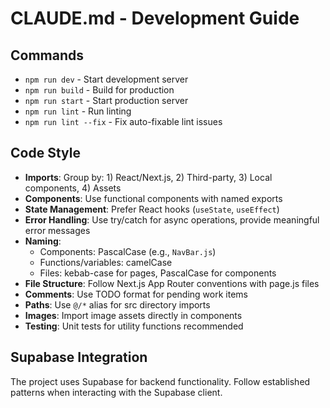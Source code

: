 # CLAUDE.md - Development Guide

## Commands
- `npm run dev` - Start development server
- `npm run build` - Build for production
- `npm run start` - Start production server
- `npm run lint` - Run linting
- `npm run lint --fix` - Fix auto-fixable lint issues

## Code Style
- **Imports**: Group by: 1) React/Next.js, 2) Third-party, 3) Local components, 4) Assets
- **Components**: Use functional components with named exports
- **State Management**: Prefer React hooks (`useState`, `useEffect`)
- **Error Handling**: Use try/catch for async operations, provide meaningful error messages
- **Naming**: 
  - Components: PascalCase (e.g., `NavBar.js`)
  - Functions/variables: camelCase
  - Files: kebab-case for pages, PascalCase for components
- **File Structure**: Follow Next.js App Router conventions with page.js files
- **Comments**: Use TODO format for pending work items
- **Paths**: Use `@/*` alias for src directory imports
- **Images**: Import image assets directly in components
- **Testing**: Unit tests for utility functions recommended

## Supabase Integration
The project uses Supabase for backend functionality. Follow established patterns when interacting with the Supabase client.